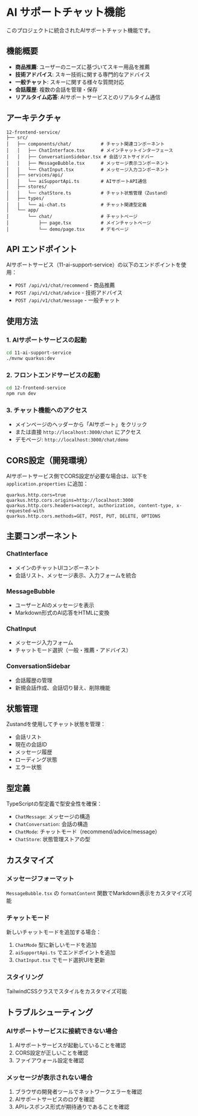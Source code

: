 # AI サポートチャット機能

このプロジェクトに統合されたAIサポートチャット機能です。

## 機能概要

- **商品推薦**: ユーザーのニーズに基づいてスキー用品を推薦
- **技術アドバイス**: スキー技術に関する専門的なアドバイス
- **一般チャット**: スキーに関する様々な質問対応
- **会話履歴**: 複数の会話を管理・保存
- **リアルタイム応答**: AIサポートサービスとのリアルタイム通信

## アーキテクチャ

```
12-frontend-service/
├── src/
│   ├── components/chat/           # チャット関連コンポーネント
│   │   ├── ChatInterface.tsx      # メインチャットインターフェース
│   │   ├── ConversationSidebar.tsx # 会話リストサイドバー
│   │   ├── MessageBubble.tsx      # メッセージ表示コンポーネント
│   │   └── ChatInput.tsx          # メッセージ入力コンポーネント
│   ├── services/api/
│   │   └── aiSupportApi.ts        # AIサポートAPI通信
│   ├── stores/
│   │   └── chatStore.ts           # チャット状態管理（Zustand）
│   ├── types/
│   │   └── ai-chat.ts             # チャット関連型定義
│   └── app/
│       └── chat/                  # チャットページ
│           ├── page.tsx           # メインチャットページ
│           └── demo/page.tsx      # デモページ
```

## API エンドポイント

AIサポートサービス（11-ai-support-service）の以下のエンドポイントを使用：

- `POST /api/v1/chat/recommend` - 商品推薦
- `POST /api/v1/chat/advice` - 技術アドバイス  
- `POST /api/v1/chat/message` - 一般チャット

## 使用方法

### 1. AIサポートサービスの起動

```bash
cd 11-ai-support-service
./mvnw quarkus:dev
```

### 2. フロントエンドサービスの起動

```bash
cd 12-frontend-service
npm run dev
```

### 3. チャット機能へのアクセス

- メインページのヘッダーから「AIサポート」をクリック
- または直接 `http://localhost:3000/chat` にアクセス
- デモページ: `http://localhost:3000/chat/demo`

## CORS設定（開発環境）

AIサポートサービス側でCORS設定が必要な場合は、以下を `application.properties` に追加：

```properties
quarkus.http.cors=true
quarkus.http.cors.origins=http://localhost:3000
quarkus.http.cors.headers=accept, authorization, content-type, x-requested-with
quarkus.http.cors.methods=GET, POST, PUT, DELETE, OPTIONS
```

## 主要コンポーネント

### ChatInterface
- メインのチャットUIコンポーネント
- 会話リスト、メッセージ表示、入力フォームを統合

### MessageBubble
- ユーザーとAIのメッセージを表示
- Markdown形式のAI応答をHTMLに変換

### ChatInput
- メッセージ入力フォーム
- チャットモード選択（一般・推薦・アドバイス）

### ConversationSidebar
- 会話履歴の管理
- 新規会話作成、会話切り替え、削除機能

## 状態管理

Zustandを使用してチャット状態を管理：

- 会話リスト
- 現在の会話ID
- メッセージ履歴
- ローディング状態
- エラー状態

## 型定義

TypeScriptの型定義で型安全性を確保：

- `ChatMessage`: メッセージの構造
- `ChatConversation`: 会話の構造
- `ChatMode`: チャットモード（recommend/advice/message）
- `ChatStore`: 状態管理ストアの型

## カスタマイズ

### メッセージフォーマット
`MessageBubble.tsx` の `formatContent` 関数でMarkdown表示をカスタマイズ可能

### チャットモード
新しいチャットモードを追加する場合：
1. `ChatMode` 型に新しいモードを追加
2. `aiSupportApi.ts` でエンドポイントを追加
3. `ChatInput.tsx` でモード選択UIを更新

### スタイリング
TailwindCSSクラスでスタイルをカスタマイズ可能

## トラブルシューティング

### AIサポートサービスに接続できない場合
1. AIサポートサービスが起動していることを確認
2. CORS設定が正しいことを確認
3. ファイアウォール設定を確認

### メッセージが表示されない場合
1. ブラウザの開発者ツールでネットワークエラーを確認
2. AIサポートサービスのログを確認
3. APIレスポンス形式が期待通りであることを確認
